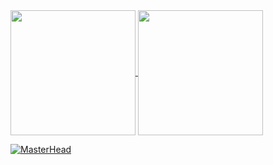 
<a href="https://github.com/reyeees">
  <img align="center" height=200 src="https://github-readme-stats.vercel.app/api?username=reyeees&hide=contribs&show=reviews&show_icons=true&theme=tokyonight&border_radius=2.0&locale=ja&bg_color=40,1a1b27,432a57&rank_icon=default&number_format=short&custom_title=Reyeees&text_bold=true" />
</a>
<a href="https://github.com/reyeees">
  <img align="center" height=200 src="https://github-readme-stats.vercel.app/api/top-langs/?username=reyeees&theme=tokyonight&border_radius=2.0&locale=ja&bg_color=40,432a57,1a1b27&layout=donut" />
</a>

[![MasterHead](https://youtube.com)](https://github.com/reyeees)

<!--
**reyeees/reyeees** is a ✨ _special_ ✨ repository because its `README.md` (this file) appears on your GitHub profile.
[![Readme Card](https://github-readme-stats.vercel.app/api/pin/?username=reyeees&repo=reyeees)](https://github.com/anuraghazra/github-readme-stats)
[![trophy](https://github-profile-trophy.vercel.app/?username=reyeees)](https://github.com/ryo-ma/github-profile-trophy)
Here are some ideas to get you started:

- 🔭 I’m currently working on ...
- 🌱 I’m currently learning ...
- 👯 I’m looking to collaborate on ...
- 🤔 I’m looking for help with ...
- 💬 Ask me about ...
- 📫 How to reach me: ...
- 😄 Pronouns: ...
- ⚡ Fun fact: ...
-->
